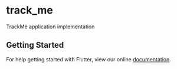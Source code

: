 # track_me

TrackMe application implementation

## Getting Started

For help getting started with Flutter, view our online
[documentation](https://flutter.io/).
